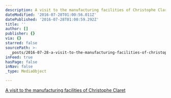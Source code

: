 ```yaml
---
description: A visit to the manufacturing facilities of Christophe Claret
dateModified: '2016-07-28T01:00:56.011Z'
datePublished: '2016-07-28T01:00:59.292Z'
title: ''
author: []
publisher: {}
via: {}
starred: false
sourcePath: >-
  _posts/2016-07-28-a-visit-to-the-manufacturing-facilities-of-christophe-claret.md
inFeed: true
hasPage: false
inNav: false
_type: MediaObject

---
```

[A visit to the manufacturing facilities of Christophe Claret][0]

[0]: https://youtu.be/T3NeElfAOSM "Christophe Claret on Youtube"